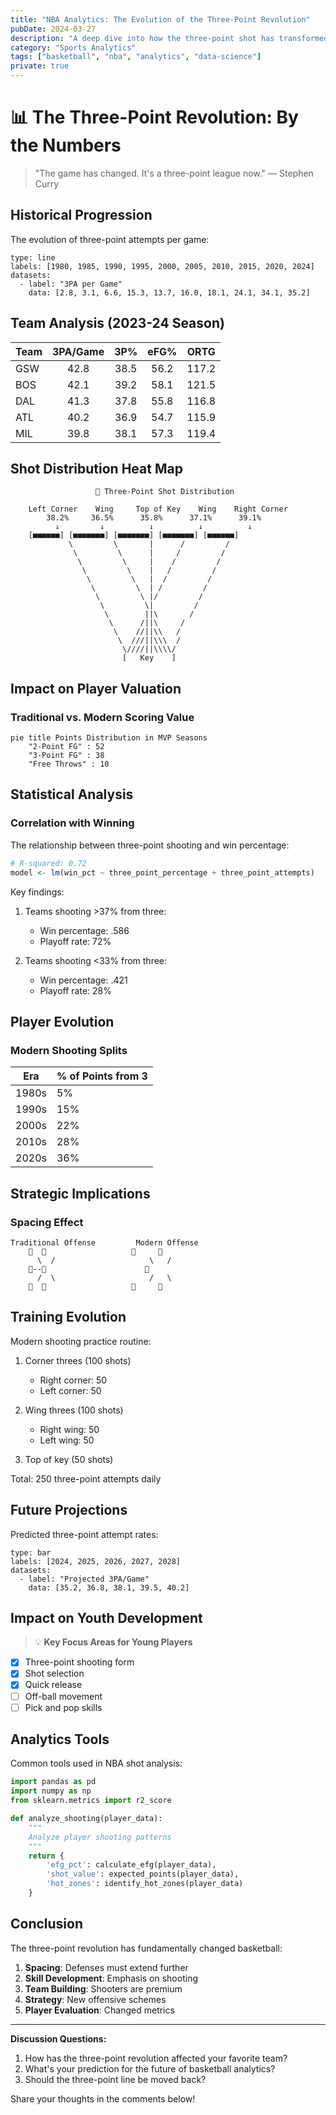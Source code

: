 ```yaml
---
title: "NBA Analytics: The Evolution of the Three-Point Revolution"
pubDate: 2024-03-27
description: "A deep dive into how the three-point shot has transformed basketball, backed by data analysis and visualizations."
category: "Sports Analytics"
tags: ["basketball", "nba", "analytics", "data-science"]
private: true
---
```


# 📊 The Three-Point Revolution: By the Numbers

> "The game has changed. It's a three-point league now." — Stephen Curry

## Historical Progression

The evolution of three-point attempts per game:

```chart
type: line
labels: [1980, 1985, 1990, 1995, 2000, 2005, 2010, 2015, 2020, 2024]
datasets:
  - label: "3PA per Game"
    data: [2.8, 3.1, 6.6, 15.3, 13.7, 16.0, 18.1, 24.1, 34.1, 35.2]
```

## Team Analysis (2023-24 Season)

| Team | 3PA/Game | 3P% | eFG% | ORTG |
|:-----|:--------:|:---:|:----:|:----:|
| GSW  | 42.8 | 38.5 | 56.2 | 117.2 |
| BOS  | 42.1 | 39.2 | 58.1 | 121.5 |
| DAL  | 41.3 | 37.8 | 55.8 | 116.8 |
| ATL  | 40.2 | 36.9 | 54.7 | 115.9 |
| MIL  | 39.8 | 38.1 | 57.3 | 119.4 |

## Shot Distribution Heat Map

```ascii
                   🏀 Three-Point Shot Distribution
    
    Left Corner    Wing     Top of Key    Wing    Right Corner
        38.2%     36.5%      35.8%      37.1%      39.1%
          ↓         ↓          ↓          ↓          ↓
    [■■■■■■] [■■■■■■■] [■■■■■■■] [■■■■■■■] [■■■■■■]
             \         \       |      /         /
              \         \      |     /         /
               \         \     |    /         /
                \         \    |   /         /
                 \         \   |  /         /
                  \         \  | /         /
                   \         \ |/         /
                    \         \|         /
                     \        ||\       /
                      \      /||\     /
                       \    //||\\   /
                        \  ///||\\\  /
                         \////||\\\\/ 
                         [   Key    ]
```

## Impact on Player Valuation

### Traditional vs. Modern Scoring Value

```mermaid
pie title Points Distribution in MVP Seasons
    "2-Point FG" : 52
    "3-Point FG" : 38
    "Free Throws" : 10
```

## Statistical Analysis

### Correlation with Winning

The relationship between three-point shooting and win percentage:

```R
# R-squared: 0.72
model <- lm(win_pct ~ three_point_percentage + three_point_attempts)
```

Key findings:
1. Teams shooting >37% from three: 
   * Win percentage: .586
   * Playoff rate: 72%

2. Teams shooting <33% from three:
   * Win percentage: .421
   * Playoff rate: 28%

## Player Evolution

### Modern Shooting Splits

| Era | % of Points from 3 |
|-----|-------------------|
| 1980s| 5% |
| 1990s| 15% |
| 2000s| 22% |
| 2010s| 28% |
| 2020s| 36% |

## Strategic Implications

### Spacing Effect

```ascii
Traditional Offense         Modern Offense
    🏀  🏀                   🏀     🏀
      \  /                     \   /
    🏀--🏀                      🏀
      /  \                     /   \
    🏀  🏀                   🏀     🏀
```

## Training Evolution

Modern shooting practice routine:

1. Corner threes (100 shots)
   * Right corner: 50
   * Left corner: 50

2. Wing threes (100 shots)
   * Right wing: 50
   * Left wing: 50

3. Top of key (50 shots)

Total: 250 three-point attempts daily

## Future Projections

Predicted three-point attempt rates:

```chart
type: bar
labels: [2024, 2025, 2026, 2027, 2028]
datasets:
  - label: "Projected 3PA/Game"
    data: [35.2, 36.8, 38.1, 39.5, 40.2]
```

## Impact on Youth Development

> 💡 **Key Focus Areas for Young Players**

- [x] Three-point shooting form
- [x] Shot selection
- [x] Quick release
- [ ] Off-ball movement
- [ ] Pick and pop skills

## Analytics Tools

Common tools used in NBA shot analysis:

```python
import pandas as pd
import numpy as np
from sklearn.metrics import r2_score

def analyze_shooting(player_data):
    """
    Analyze player shooting patterns
    """
    return {
        'efg_pct': calculate_efg(player_data),
        'shot_value': expected_points(player_data),
        'hot_zones': identify_hot_zones(player_data)
    }
```

## Conclusion

The three-point revolution has fundamentally changed basketball:

1. **Spacing**: Defenses must extend further
2. **Skill Development**: Emphasis on shooting
3. **Team Building**: Shooters are premium
4. **Strategy**: New offensive schemes
5. **Player Evaluation**: Changed metrics

***

**Discussion Questions:**

1. How has the three-point revolution affected your favorite team?
2. What's your prediction for the future of basketball analytics?
3. Should the three-point line be moved back?

Share your thoughts in the comments below! 